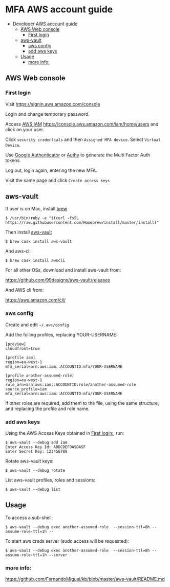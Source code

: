 # MFA AWS account guide

<!-- TOC -->

- [Developer AWS account guide](#developer-aws-account-guide)
    - [AWS Web console](#aws-web-console)
        - [First login](#first-login)
    - [aws-vault](#aws-vault)
        - [aws config](#aws-config)
        - [add aws keys](#add-aws-keys)
    - [Usage](#usage)
        - [more info:](#more-info)

<!-- /TOC -->
## AWS Web console

### First login

Visit https://signin.aws.amazon.com/console

Login and change temporary password.

Access [AWS IAM](https://console.aws.amazon.com/iam/home/users) https://console.aws.amazon.com/iam/home/users and click on your user.

Click `security credentials` and then `Assigned MFA device`. Select `Virtual Device`.

Use [Google Authenticator](https://support.google.com/accounts/answer/1066447?) or [Authy](https://authy.com/download/) to generate the Multi Factor Auth tokens.

Log out, login again, entering the new MFA.

Visit the same page and click `Create access keys`

## aws-vault

If user is on Mac, install [brew](https://brew.sh/)

`$ /usr/bin/ruby -e "$(curl -fsSL https://raw.githubusercontent.com/Homebrew/install/master/install)"`


Then install [aws-vault](https://github.com/99designs/aws-vault)

`$ brew cask install aws-vault`

And aws-cli

`$ brew cask install awscli`

For all other OSs, download and install aws-vault from:

https://github.com/99designs/aws-vault/releases

And AWS cli from:

https://aws.amazon.com/cli/


### aws config

Create and edit  `~/.aws/config`

Add the folling profiles, replacing YOUR-USERNAME:

```
[preview]
cloudfront=true

[profile iam]
region=eu-west-1
mfa_serial=arn:aws:iam::ACCOUNTID:mfa/YOUR-USERNAME

[profile another-assumed-role]
region=eu-west-1
role_arn=arn:aws:iam::ACCOUNTID:role/another-assumed-role
source_profile=iam
mfa_serial=arn:aws:iam::ACCOUNTID:mfa/YOUR-USERNAME
```

If other roles are required, add them to the file, using the same structure, and replacing the profile and role name.

###  add aws keys 

Using the AWS Access Keys obtained in [First login:](#first-login), run:

```
$ aws-vault --debug add iam
Enter Access Key Id: ABDCDEFDASDASF
Enter Secret Key: 123456789
```

Rotate aws-vault keys:

`$ aws-vault --debug rotate`

List aws-vault profiles, roles and sessions:

`$ aws-vault --debug list`

## Usage

To access a sub-shell:

`$ aws-vault --debug exec another-assumed-role  --session-ttl=8h --assume-role-ttl=1h --`

To start aws creds server (sudo access will be requested):

`$ aws-vault --debug exec another-assumed-role  --session-ttl=8h --assume-role-ttl=1h --server`


### more info: 

https://github.com/FernandoMiguel/kb/blob/master/aws-vault/README.md
